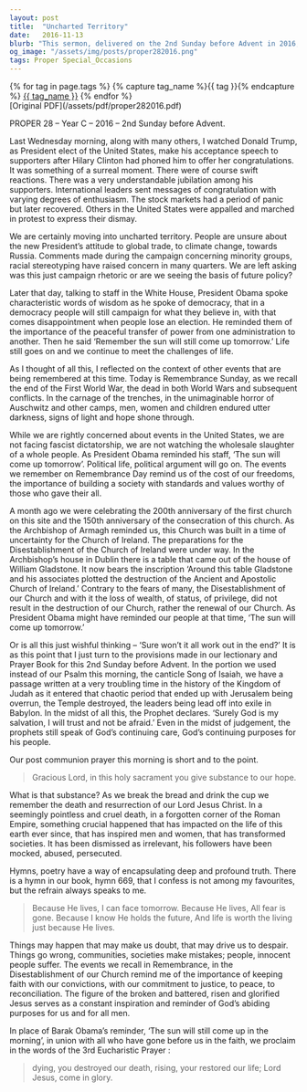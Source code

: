 ```yaml
---
layout: post
title:  "Uncharted Territory"
date:   2016-11-13
blurb: "This sermon, delivered on the 2nd Sunday before Advent in 2016, reflects on the election of Donald Trump and the uncertainties that come with it. It draws parallels with other historical events and emphasizes the importance of faith and hope in times of change and uncertainty. The sermon also highlights the significance of Remembrance Sunday and the enduring power of God's purposes."
og_image: "/assets/img/posts/proper282016.png"
tags: Proper Special_Occasions
---    
```

<div class="tag-pills">
  {% for tag in page.tags %}
    {% capture tag_name %}{{ tag }}{% endcapture %}
    <a href="{{ site.baseurl }}/tag/{{ tag_name }}" class="tag-pill">{{ tag_name }}</a>
  {% endfor %}
</div>
[Original PDF](/assets/pdf/proper282016.pdf)

PROPER 28 – Year C – 2016 – 2nd Sunday before Advent.

Last Wednesday morning, along with many others, I watched Donald Trump, as President elect of the United States, make his acceptance speech to supporters after Hilary Clinton had phoned him to offer her congratulations. It was something of a surreal moment. There were of course swift reactions. There was a very understandable jubilation among his supporters. International leaders sent messages of congratulation with varying degrees of enthusiasm. The stock markets had a period of panic but later recovered. Others in the United States were appalled and marched in protest to express their dismay.

We are certainly moving into uncharted territory. People are unsure about the new President’s attitude to global trade, to climate change, towards Russia. Comments made during the campaign concerning minority groups, racial stereotyping have raised concern in many quarters. We are left asking was this just campaign rhetoric or are we seeing the basis of future policy?

Later that day, talking to staff in the White House, President Obama spoke characteristic words of wisdom as he spoke of democracy, that in a democracy people will still campaign for what they believe in, with that comes disappointment when people lose an election. He reminded them of the importance of the peaceful transfer of power from one administration to another. Then he said ‘Remember the sun will still come up tomorrow.’ Life still goes on and we continue to meet the challenges of life.

As I thought of all this, I reflected on the context of other events that are being remembered at this time. Today is Remembrance Sunday, as we recall the end of the First World War, the dead in both World Wars and subsequent conflicts. In the carnage of the trenches, in the unimaginable horror of Auschwitz and other camps, men, women and children endured utter darkness, signs of light and hope shone through.

While we are rightly concerned about events in the United States, we are not facing fascist dictatorship, we are not watching the wholesale slaughter of a whole people. As President Obama reminded his staff, ‘The sun will come up tomorrow’. Political life, political argument will go on. The events we remember on Remembrance Day remind us of the cost of our freedoms, the importance of building a society with standards and values worthy of those who gave their all.

A month ago we were celebrating the 200th anniversary of the first church on this site and the 150th anniversary of the consecration of this church. As the Archbishop of Armagh reminded us, this Church was built in a time of uncertainty for the Church of Ireland. The preparations for the Disestablishment of the Church of Ireland were under way. In the Archbishop’s house in Dublin there is a table that came out of the house of William Gladstone. It now bears the inscription ‘Around this table Gladstone and his associates plotted the destruction of the Ancient and Apostolic Church of Ireland.’ Contrary to the fears of many, the Disestablishment of our Church and with it the loss of wealth, of status, of privilege, did not result in the destruction of our Church, rather the renewal of our Church. As President Obama might have reminded our people at that time, ‘The sun will come up tomorrow.’

Or is all this just wishful thinking – ‘Sure won’t it all work out in the end?’ It is as this point that I just turn to the provisions made in our lectionary and Prayer Book for this 2nd Sunday before Advent. In the portion we used instead of our Psalm this morning, the canticle Song of Isaiah, we have a passage written at a very troubling time in the history of the Kingdom of Judah as it entered that chaotic period that ended up with Jerusalem being overrun, the Temple destroyed, the leaders being lead off into exile in Babylon. In the midst of all this, the Prophet declares. ‘Surely God is my salvation, I will trust and not be afraid.’ Even in the midst of judgement, the prophets still speak of God’s continuing care, God’s continuing purposes for his people.

Our post communion prayer this morning is short and to the point.

> Gracious Lord,
> in this holy sacrament you give substance to our hope.

What is that substance? As we break the bread and drink the cup we remember the death and resurrection of our Lord Jesus Christ. In a seemingly pointless and cruel death, in a forgotten corner of the Roman Empire, something crucial happened that has impacted on the life of this earth ever since, that has inspired men and women, that has transformed societies. It has been dismissed as irrelevant, his followers have been mocked, abused, persecuted.

Hymns, poetry have a way of encapsulating deep and profound truth. There is a hymn in our book, hymn 669, that I confess is not among my favourites, but the refrain always speaks to me.

> Because He lives, I can face tomorrow.
> Because He lives, All fear is gone.
> Because I know He holds the future,
> And life is worth the living just because He lives.

Things may happen that may make us doubt, that may drive us to despair. Things go wrong, communities, societies make mistakes; people, innocent people suffer. The events we recall in Remembrance, in the Disestablishment of our Church remind me of the importance of keeping faith with our convictions, with our commitment to justice, to peace, to reconciliation. The figure of the broken and battered, risen and glorified Jesus serves as a constant inspiration and reminder of God’s abiding purposes for us and for all men.

In place of Barak Obama’s reminder, ‘The sun will still come up in the morning’, in union with all who have gone before us in the faith, we proclaim in the words of the 3rd Eucharistic Prayer :

> dying, you destroyed our death,
> rising, your restored our life;
> Lord Jesus, come in glory.
